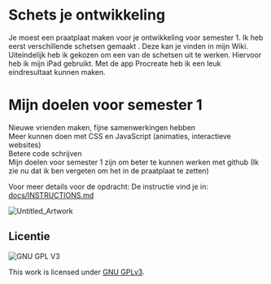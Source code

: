 

# Schets je ontwikkeling 

Je moest een praatplaat maken voor je ontwikkeling voor semester 1. 
Ik heb eerst verschillende schetsen gemaakt . Deze kan je vinden in mijn Wiki. Uiteindelijk heb ik gekozen om een van de schetsen uit te werken. Hiervoor heb ik mijn iPad gebruikt. Met de app Procreate heb ik een leuk eindresultaat kunnen maken. 

# Mijn doelen voor semester 1

Nieuwe vrienden maken, fijne samenwerkingen hebben
<br>
Meer kunnen doen met CSS en JavaScript (animaties, interactieve websites)
<br>
Betere code schrijven
<br>
Mijn doelen voor semester 1 zijn om beter te kunnen werken met github (Ik zie nu dat ik ben vergeten om het in de praatplaat te zetten)

Voor meer details voor de opdracht:
De instructie vind je in: [docs/INSTRUCTIONS.md](docs/INSTRUCTIONS.md)

![Untitled_Artwork](https://user-images.githubusercontent.com/106411511/210657304-0261cfa9-be34-4ad8-995a-077a3717e710.jpg)


## Licentie

![GNU GPL V3](https://www.gnu.org/graphics/gplv3-127x51.png)

This work is licensed under [GNU GPLv3](./LICENSE).
